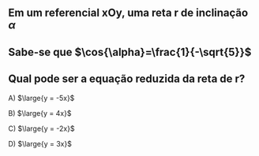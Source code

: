 ## Em um referencial xOy, uma reta r de inclinação $\alpha$
## Sabe-se que $\cos{\alpha}=\frac{1}{-\sqrt{5}}$
## Qual pode ser a equação reduzida da reta de r?

A) $\large{y = -5x}$

B) $\large{y = 4x}$

C) $\large{y = -2x}$

D) $\large{y = 3x}$